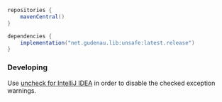```groovy
repositories {
    mavenCentral()
}

dependencies {
    implementation("net.gudenau.lib:unsafe:latest.release")
}
```

### Developing

Use [uncheck for IntelliJ IDEA](https://github.com/auoeke/uncheck#using-the-intellij-plugin) in order to disable the checked exception warnings.
